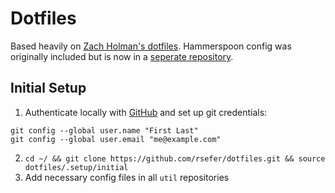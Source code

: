 # Dotfiles

Based heavily on [Zach Holman's dotfiles](https://github.com/holman/dotfiles). Hammerspoon config was originally included but is now in a [seperate repository](https://github.com/rsefer/hammerspoon-config).

## Initial Setup

1. Authenticate locally with [GitHub](https://help.github.com/articles/connecting-to-github-with-ssh/) and set up git credentials:
```
git config --global user.name "First Last"
git config --global user.email "me@example.com"
```
2. `cd ~/ && git clone https://github.com/rsefer/dotfiles.git && source dotfiles/.setup/initial`
3. Add necessary config files in all `util` repositories
